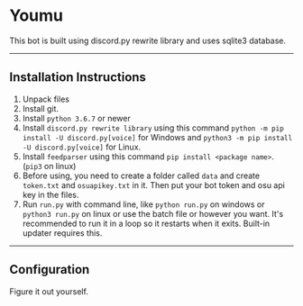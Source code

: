 # Youmu

This bot is built using discord.py rewrite library and uses sqlite3 database.

---

## Installation Instructions

1. Unpack files
2. Install git.
3. Install `python 3.6.7` or newer
4. Install `discord.py rewrite library` using this command `python -m pip install -U discord.py[voice]` for Windows and `python3 -m pip install -U discord.py[voice]` for Linux.
5. Install `feedparser` using this command `pip install <package name>`. (`pip3` on linux)
6. Before using, you need to create a folder called `data` and create `token.txt` and `osuapikey.txt` in it. Then put your bot token and osu api key in the files. 
8. Run `run.py` with command line, like `python run.py` on windows or `python3 run.py` on linux or use the batch file or however you want. It's recommended to run it in a loop so it restarts when it exits. Built-in updater requires this.

---

## Configuration
Figure it out yourself.

